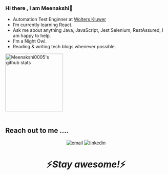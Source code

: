 ### Hi there , I am Meenakshi👋



- Automation Test Enginner at <a href="https://www.wolterskluwer.com/en">Wolters Kluwer</a> 
- I’m currently learning React.
- Ask me about anything Java, JavaScript, Jest Selenium, RestAssured, I am happy to help.
- I'm a Night Owl.
- Reading & writing tech blogs whenever possible.


<a href="https://github.com/Meenakshi0005">
  <img height="180em" src="https://github-readme-stats.vercel.app/api?username=Meenakshi&show_icons=true&theme=merko&count_private=true" alt="Meenakshi0005's github stats" />
</a>
<br/>
<br/>

## Reach out to me ....

<p align="center">
  <a href="mailto:meenakshi.jha962@gmail.com"><img src="https://img.icons8.com/color/96/000000/gmail.png" alt="email"/></a>
   <a href="https://www.linkedin.com/in/meenakshi-jha-9726a6182/"><img src="https://img.icons8.com/color/96/000000/linkedin.png" alt="linkedin"/></a>
</p>
<h1 align='center'>⚡️<i>Stay awesome!</i>⚡️</h1>





<!--
**Meenakshi0005/Meenakshi0005** is a ✨ _special_ ✨ repository because its `README.md` (this file) appears on your GitHub profile.

Here are some ideas to get you started:

- 🔭 I’m currently working on ...
- 🌱 I’m currently learning ...
- 👯 I’m looking to collaborate on ...
- 🤔 I’m looking for help with ...
- 💬 Ask me about ...
- 📫 How to reach me: ...
- 😄 Pronouns: ...
- ⚡ Fun fact: ...
-->
